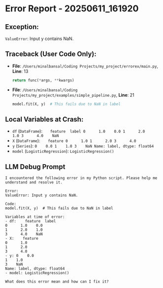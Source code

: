 # Error Report - 20250611_161920

## Exception:
`ValueError`: Input y contains NaN.

## Traceback (User Code Only):
- **File**: `/Users/minalbansal/Coding Projects/my_project/errorex/main.py`, **Line**: 13
  ```python
  return func(*args, **kwargs)
  ```
- **File**: `/Users/minalbansal/Coding Projects/my_project/examples/simple_pipeline.py`, **Line**: 21
  ```python
  model.fit(X, y)  # This fails due to NaN in label
  ```

## Local Variables at Crash:
- `df` (`DataFrame`): `   feature  label
0      1.0    0.0
1      2.0    1.0
3      4.0    NaN`
- `X` (`DataFrame`): `   feature
0      1.0
1      2.0
3      4.0`
- `y` (`Series`): `0    0.0
1    1.0
3    NaN
Name: label, dtype: float64`
- `model` (`LogisticRegression`): `LogisticRegression()`

## LLM Debug Prompt
```
I encountered the following error in my Python script. Please help me understand and resolve it.

Error:
ValueError: Input y contains NaN.

Code:
model.fit(X, y)  # This fails due to NaN in label

Variables at time of error:
- df:    feature  label
0      1.0    0.0
1      2.0    1.0
3      4.0    NaN
- X:    feature
0      1.0
1      2.0
3      4.0
- y: 0    0.0
1    1.0
3    NaN
Name: label, dtype: float64
- model: LogisticRegression()

What does this error mean and how can I fix it?
```
